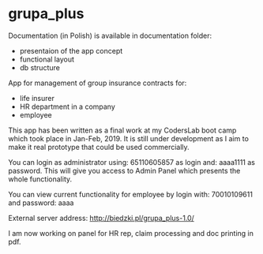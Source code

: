 # grupa_plus

Documentation (in Polish) is available in documentation folder:
- presentaion of the app concept
- functional layout
- db structure

App for management of group insurance contracts for:
- life insurer
- HR department in a company
- employee

This app has been written as a final work at my CodersLab boot camp which took place in Jan-Feb, 2019.
It is still under development as I aim to make it real prototype that could be used commercially. 

You can login as administrator using: 65110605857 as login and: aaaa1111 as password. This will give you access to Admin Panel which presents the whole functionality.

You can view current functionality for employee by login with: 70010109611 and password: aaaa

External server address: http://biedzki.pl/grupa_plus-1.0/

I am now working on panel for HR rep, claim processing and doc printing in pdf.
